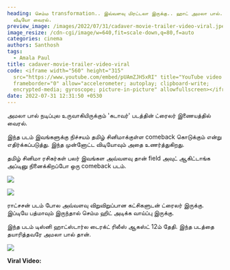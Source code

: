 ```yaml
---
heading: செம்ம transformation.. இவ்வளவு மிரட்டலா இருக்கு.. ஹாட் அமலா பால்..
  வீடியோ வைரல்.
preview_image: /images/2022/07/31/cadaver-movie-trailer-video-viral.jpeg
image_resize: /cdn-cgi/image/w=640,fit=scale-down,q=80,f=auto
categories: cinema
authors: Santhosh
tags:
  - Amala Paul
title: cadaver-movie-trailer-video-viral
code: <iframe width="560" height="315"
  src="https://www.youtube.com/embed/pUAmZJH5xRI" title="YouTube video player"
  frameborder="0" allow="accelerometer; autoplay; clipboard-write;
  encrypted-media; gyroscope; picture-in-picture" allowfullscreen></iframe>
date: 2022-07-31 12:31:50 +0530
---
```

அமலா பால் நடிப்புல உருவாகியிருக்கும் 'கடாவர்' படத்தின் ட்ரைலர் இணையத்தில் வைரல்.

இந்த படம் இவங்களுக்கு நிச்சயம் தமிழ் சினிமாக்குள்ள comeback கொடுக்கும் என்று எதிர்க்கப்படுத்து. இந்த முன்னோட்ட விடியோவும் அதை உணர்த்துகிறது.

தமிழ் சினிமா ரசிகர்கள் பலர் இவங்கள அவ்வளவு தான் field அவுட் ஆகிட்டாங்க அப்டினு நினைக்கிறப்போ ஒரு comeback படம்.

![](/images/2022/07/31/cadaver-movie-trailer-video-viral-2.jpeg)

![](/images/2022/07/31/cadaver-movie-trailer-video-viral-3.jpeg)

ராட்சசன் படம் போல அவ்வளவு விறுவிறுப்பான கட்சிகளுடன் ட்ரைலர் இருக்கு. இப்டியே பத்மாவும் இருந்தால் செம்ம ஹிட் அடிக்க வாய்ப்பு இருக்கு.

இந்த படம் டிஸ்னி ஹாட்ஸ்டார்ல டைரக்ட் ரிலீஸ் ஆகஸ்ட் 12ம் தேதி. இந்த படத்தை தயாரித்தவரே அமலா பால் தான். 

![](/images/2022/07/31/cadaver-movie-trailer-video-viral-1.jpeg)

**Viral Video:**